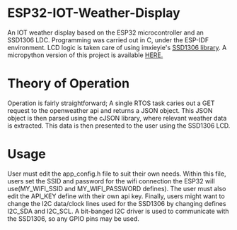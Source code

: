 # ESP32-IOT-Weather-Display
An IOT weather display based on the ESP32 microcontroller and an SSD1306 LDC. Programming was carried out in C, under the ESP-IDF environment. LCD logic is taken care of using imxieyie's [SSD1306 library](https://github.com/imxieyi/esp32-i2c-ssd1306-oled/tree/pure-c). A micropython version of this project is available [HERE.](https://github.com/mbocaneg/IOT-Weather-Display)

# Theory of Operation
Operation is fairly straightforward; A single RTOS task caries out a GET request to the openweather api and returns a JSON object. This JSON object is then parsed using the cJSON library, where relevant weather data is extracted. This data is then presented to the user using the SSD1306 LCD.

# Usage
User must edit the app_config.h file to suit their own needs. Within this file, users set the SSID and password for the wifi connection the ESP32 will use(MY_WIFI_SSID and MY_WIFI_PASSWORD defines). The user must also edit the API_KEY define with their own api key. Finally, users might want to change the I2C data/clock lines used for the SSD1306 by changing defines I2C_SDA and I2C_SCL. A bit-banged I2C driver is used to communicate with the SSD1306, so any GPIO pins may be used.
